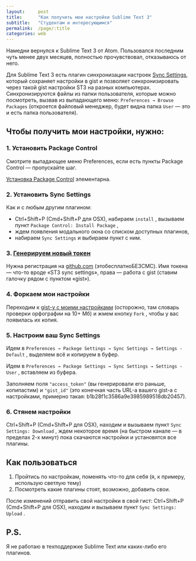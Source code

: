 ```yaml
---
layout:     post
title:      "Как получить мои настройки Sublime Text 3"
subtitle:   "Студентам и интересующимся"
permalink:  /page/:title
categories: web
---
```


Намедни вернулся к Sublime Text 3 от Atom. Пользовался последним чуть менее двух месяцев, полностью прочувствовал, отказываюсь от него.

Для Sublime Text 3 есть плагин синхронизации настроек [Sync Settings](https://packagecontrol.io/packages/Sync%20Settings), который сохраняет настройки в gist и позволяет синхронизировать через такой gist настройки ST3 на разных компьютерах. Синхронизируются файлы из папки пользователя, которые можно посмотреть, вызвав из выпадающего меню: `Preferences → Browse Packages` (откроется файловый менеджер, будет видна папка `User` — это и есть папка пользователя).

## Чтобы получить мои настройки, нужно:

### 1\. Установить Package Control

Смотрите выпадающее меню Preferences, если есть пункты Package Control — пропускайте шаг.

[Установка Package Control](https://packagecontrol.io/installation) элементарна.

### 2\. Установить Sync Settings

Как и с любым другим плагином:

*   Ctrl+Shift+P (Cmd+Shift+P для OSX), набираем `install` , вызываем пункт `Package Control: Install Package` ,
*   ждем появления модального окна со списком доступных плагинов,
*   набираем `Sync Settings` и выбираем пункт с ним.

### 3\. [Генерируем новый токен](https://github.com/settings/tokens/new)

Нужна регистрация на [github.com](https://github.com) (этобесплатноБЕЗСМС). Имя токена — что-то вроде «ST3 sync settings», права — работа с gist (ставим галочку рядом с пунктом «gist»).

### 4\. Форкаем мои настройки

Переходим к [gist-у с моими настройками](https://gist.github.com/nicothin/b1b28f1c3586a9e3985989518db20457) (осторожно, там словарь проверки орфографии на 10+ Мб) и жмем кнопку `Fork` , чтобы у вас появилась их копия.

### 5\. Настроим ваш Sync Settings

Идем в `Preferences → Packege Settings → Sync Settings → Settings - Default` , выделяем всё и копируем в буфер.

Идем в `Preferences → Packege Settings → Sync Settings → Settings - User` , вставляем из буфера.

Заполняем поля `"access_token"` (вы генерировали его раньше, копипастим) и `"gist_id"` (это конечная часть URL-а вашего gist-а с настройками, примерно такая: b1b28f1c3586a9e3985989518db20457).

### 6\. Стянем настройки

Ctrl+Shift+P (Cmd+Shift+P для OSX), находим и вызываем пункт `Sync Settings: Download` , ждем некоторое время (на быстром канале — в пределах 2-х минут) пока скачаются настройки и установятся все плагины.

## Как пользоваться

1.  Пройтись по настройкам, поменять что-то для себя (я, к примеру, использую светлую тему)
2.  Посмотреть какие плагины стоят, возможно, добавить свои.

После изменений отправить свой настройки в свой гист: Ctrl+Shift+P (Cmd+Shift+P для OSX), находим и вызываем пункт `Sync Settings: Upload` .

## P.S.

Я не работаю в техподдержке Sublime Text или каких-либо его плагинов.
